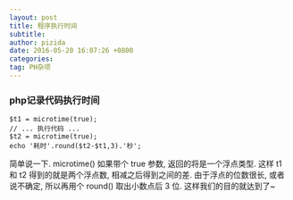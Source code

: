 ```yaml
---
layout: post
title: 程序执行时间
subtitle: 
author: pizida
date: 2016-05-20 16:07:26 +0800
categories: 
tag: PH杂项
---
```

### php记录代码执行时间
```
$t1 = microtime(true);
// ... 执行代码 ...
$t2 = microtime(true);
echo '耗时'.round($t2-$t1,3).'秒';
```

简单说一下. microtime() 如果带个 true 参数, 返回的将是一个浮点类型. 这样 t1 和 t2 得到的就是两个浮点数, 相减之后得到之间的差. 由于浮点的位数很长, 或者说不确定, 所以再用个 round() 取出小数点后 3 位. 这样我们的目的就达到了~
